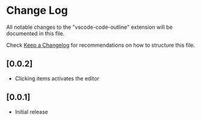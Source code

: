 # Change Log
All notable changes to the "vscode-code-outline" extension will be documented in this file.

Check [Keep a Changelog](http://keepachangelog.com/) for recommendations on how to structure this file.

## [0.0.2]
- Clicking items activates the editor

## [0.0.1]
- Initial release
